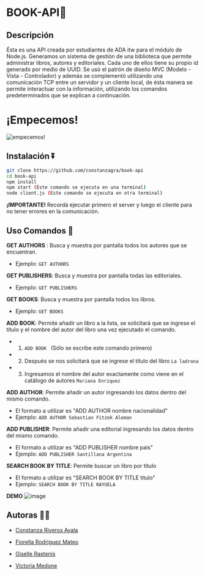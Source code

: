 
# BOOK-API📓

## Descripción

Ésta es una API creada por estudiantes de ADA itw para el módulo de Node.js. 
Generamos un sistema de gestión de una biblioteca que permite administrar libros, autores y editoriales. Cada uno de ellos tiene su propio id generado por medio de UUID. Se usó el patrón de diseño MVC (Modelo - Vista - Controlador) y además se complementó utilizando una comunicación TCP entre un servidor y un cliente local, de ésta manera se permite interactuar con la información, utilizando los comandos predeterminados que se explican a continuación.

# ¡Empecemos!

![empecemos!](https://media3.giphy.com/media/v1.Y2lkPTc5MGI3NjExNTVnY2MyMHgzdTRnZnVic3l0NXdmbTE0aDNkcm54MHV1MDZ1eWgzdSZlcD12MV9pbnRlcm5hbF9naWZfYnlfaWQmY3Q9Zw/LMcB8XospGZO8UQq87/giphy.gif)

## Instalación ⏬
```bash
git clone https://github.com/constanzagra/book-api
cd book-api
npm install
npm start (Este comando se ejecuta en una terminal)
node client.js (Este comando se ejecuta en otra terminal)
```
**¡IMPORTANTE!**
Recordá ejecutar primero el server y luego el cliente para no tener errores en la comunicación.

## Uso Comandos 🚀

**GET AUTHORS** : Busca y muestra por pantalla todos los autores que se encuentran.
- Ejemplo: ```GET AUTHORS ```

**GET PUBLISHERS**: Busca y muestra por pantalla todas las editoriales.
- Ejemplo: ```GET PUBLISHERS ```

**GET BOOKS**: Busca y muestra por pantalla todos los libros.
- Ejemplo: ```GET BOOKS ```

**ADD BOOK**: Permite añadir un libro a la lista, se solicitará que se ingrese el título y el nombre del autor del libro una vez ejecutado el comando.

- 1. ```ADD BOOK ``` (Sólo se escribe este comando primero)
- 2. Después se nos solicitará que se ingrese el título del libro ```La ladrona ```
- 3. Ingresamos el nombre del autor exactamente como viene en el catálogo de autores ```Mariana Enriquez ```

**ADD AUTHOR**: Permite añadir un autor ingresando los datos dentro del mismo comando.  
- El formato a utilizar es "ADD AUTHOR nombre nacionalidad" 
- Ejemplo: ```ADD AUTHOR Sebastian Fitzek Aleman```

**ADD PUBLISHER**: Permite añadir una editorial ingresando los datos dentro del mismo comando. 
- El formato a utilizar es "ADD PUBLISHER nombre país"
- Ejemplo: ```ADD PUBLISHER Santillana Argentina```

**SEARCH BOOK BY TITLE**: Permite buscar un libro por título
- El formato a utilizar es "SEARCH BOOK BY TITLE título"
- Ejemplo: ``` SEARCH BOOK BY TITLE RAYUELA ```

**DEMO**
![image](https://github.com/user-attachments/assets/7eb4cab2-974b-45d7-a8b7-882b6db9fc08)


## Autoras 🕵️‍♂️

- [Constanza Riveros Ayala ](https://github.com/constanzagra)

- [Fiorella Rodriguez Mateo ](https://github.com/fiorellam)

- [Giselle Rastenis ](https://github.com/GegeRastenis)

- [Victoria Medone ](https://github.com/victoriamedone)
